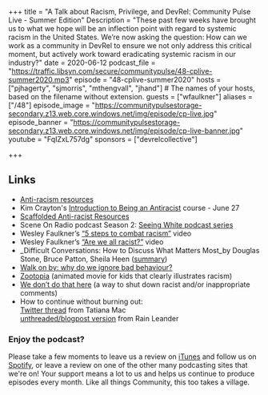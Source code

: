+++
title = "A Talk about Racism, Privilege, and DevRel: Community Pulse Live - Summer Edition"
Description = "These past few weeks have brought us to what we hope will be an inflection point with regard to systemic racism in the United States. We’re now asking the question: How can we work as a community in DevRel to ensure we not only address this critical moment, but actively work toward eradicating systemic racism in our industry?"
date = 2020-06-12
podcast_file = "https://traffic.libsyn.com/secure/communitypulse/48-cplive-summer2020.mp3"
episode = "48-cplive-summer2020"
hosts = ["pjhagerty", "sjmorris", "mthengvall", "jhand"] # The names of your hosts, based on the filename without extension.
guests = ["wfaulkner"]
aliases = ["/48"]
episode_image = "https://communitypulsestorage-secondary.z13.web.core.windows.net/img/episode/cp-live.jpg"
episode_banner = "https://communitypulsestorage-secondary.z13.web.core.windows.net/img/episode/cp-live-banner.jpg"
youtube = "FqIZxL757dg"
sponsors = ["devrelcollective"]

+++

## Links

* [Anti-racism resources](https://docs.google.com/document/d/1BRlF2_zhNe86SGgHa6-VlBO-QgirITwCTugSfKie5Fs/preview?pru=AAABcqmy2m0*LgjLwByxnCmOdUIYC5K-Jw)
* Kim Crayton's [Introduction to Being an Antiracist](https://ti.to/kim.crayton.llc/introduction-to-being-an-antiracist) course - June 27
* [Scaffolded Anti-racist Resources](https://docs.google.com/document/d/1PrAq4iBNb4nVIcTsLcNlW8zjaQXBLkWayL8EaPlh0bc/preview?pru=AAABcrhVSzg*-es-J-wdNH3QO0hGxT6iEw)
* Scene On Radio podcast Season 2: [Seeing White podcast series](http://www.sceneonradio.org/seeing-white/)
* Wesley Faulkner’s [“5 steps to combat racism”](https://www.youtube.com/watch?v=GY02zKjyA9Q&feature=youtu.be) video
* Wesley Faulkner’s [“Are we all racist?”](https://youtu.be/rBB9KQr4XfI) video
* _Difficult Conversations: How to Discuss What Matters Most_by Douglas Stone, Bruce Patton, Sheila Heen ([summary](https://www.beyondintractability.org/bksum/stone-difficult))
* [Walk on by: why do we ignore bad behaviour?](https://www.theguardian.com/science/2020/apr/05/walk-on-by-why-do-we-ignore-bad-behaviour)
* [Zootopia](https://en.wikipedia.org/wiki/Zootopia) (animated movie for kids that clearly illustrates racism)
* [We don’t do that here](https://thagomizer.com/blog/2017/09/29/we-don-t-do-that-here.html) (a way to shut down racist and/or inappropriate comments)
* How to continue without burning out:  
[Twitter thread](https://twitter.com/TatianaTMac/status/1268909345141473281) from Tatiana Mac  
[unthreaded/blogpost version](http://groningenrain.nl/dutch-lock-down-day-eighty-four/) from Rain Leander



### Enjoy the podcast?
Please take a few moments to leave us a review on [iTunes](https://itunes.apple.com/us/podcast/community-pulse/id1218368182?mt=2) and follow us on [Spotify](https://open.spotify.com/show/3I7g5WfMSgpWu38zZMjet?si=565TMb81SaWwrJYbAIeOxQ), or leave a review on one of the other many podcasting sites that we're on! Your support means a lot to us and helps us continue to produce episodes every month. Like all things Community, this too takes a village.
